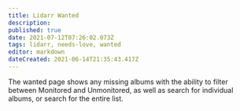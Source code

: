 ```yaml
---
title: Lidarr Wanted
description: 
published: true
date: 2021-07-12T07:26:02.073Z
tags: lidarr, needs-love, wanted
editor: markdown
dateCreated: 2021-06-14T21:35:43.417Z
---
```


The wanted page shows any missing albums with the ability to filter between Monitored and Unmonitored, as well as search for individual albums, or search for the entire list.
